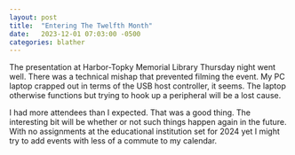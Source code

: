 ```yaml
---
layout: post
title:  "Entering The Twelfth Month"
date:   2023-12-01 07:03:00 -0500
categories: blather
---
```

The presentation at Harbor-Topky Memorial Library Thursday night went well.  There was a technical mishap that prevented filming the event.  My PC laptop crapped out in terms of the USB host controller, it seems.  The laptop otherwise functions but trying to hook up a peripheral will be a lost cause.

I had more attendees than I expected.  That was a good thing.  The interesting bit will be whether or not such things happen again in the future.  With no assignments at the educational institution set for 2024 yet I might try to add events with less of a commute to my calendar.

